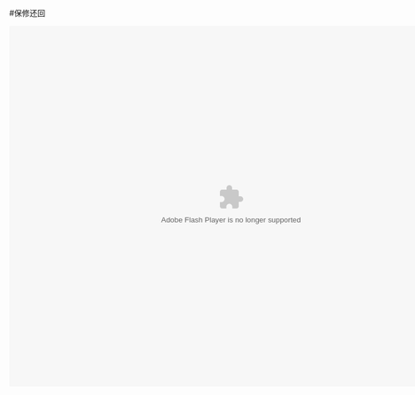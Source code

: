 #保修还回

<embed src="http://resource.3cwdb.com/kailong-donghua/客户保修-3返修还回.swf" width="800" height="650"  pluginspage="http://www.macromedia.com/go/getflashplayer" 
type="application/x-shockwave-flash" ></embed>
